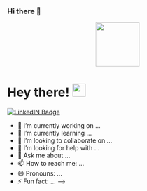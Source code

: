 ### Hi there 👋

<div id="header" align="center">
 <img src="https://media.giphy.com/media/RbDKaczqWovIugyJmW/giphy.gif" width="100"/>
</div>

<div id="badges">
  <img src="https://komarev.com/ghpvc/?username=PomeloPack-username&style=flat-square&color=blue" alt=""/>
 <h1>
  Hey there!
   <img src="https://media.giphy.com/media/1oIMaEKhA0WLEV3KRj/giphy.gif" width="30px"/>
 </h1>
 <a href="https://www.linkedin.com/in/martin-holomek-10a435226/">
  <img src="https://img.shields.io/badge/LinkedIn-blue?logo=linkedin&logoColor=white&style=for-the-badge" alt="LinkedIN Badge"/>
 </a>
</div>




- 🔭 I’m currently working on ...
- 🌱 I’m currently learning ...
- 👯 I’m looking to collaborate on ...
- 🤔 I’m looking for help with ...
- 💬 Ask me about ...
- 📫 How to reach me: ...
- 😄 Pronouns: ...
- ⚡ Fun fact: ...
-->
